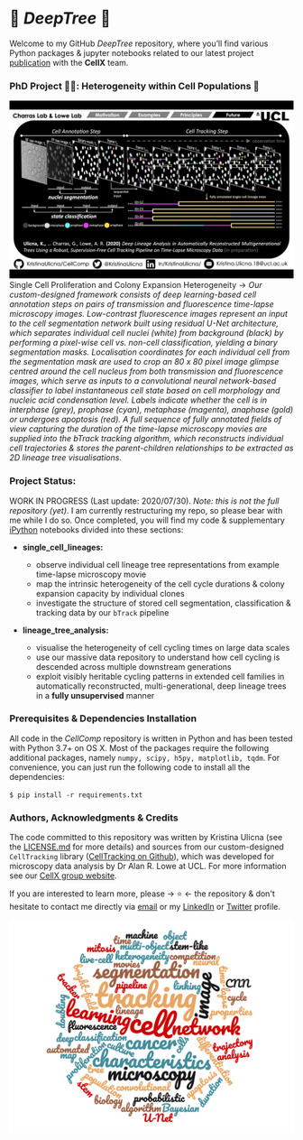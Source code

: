 # 🌳 *DeepTree* 🌳

Welcome to my GitHub *DeepTree* repository, where you’ll find various Python packages & jupyter notebooks related to our latest project [publication](https://github.com/KristinaUlicna/CellComp "Team website") with the **CellX** team.


### PhD Project 👩‍🔬: Heterogeneity within Cell Populations 🧬

![Segmentation, Classification & Tracking Pipeline](track_pipeline.png)
Single Cell Proliferation and Colony Expansion Heterogeneity -> *Our custom-designed framework consists of deep learning-based cell annotation steps on pairs of transmission and fluorescence time-lapse microscopy images. Low-contrast fluorescence images represent an input to the cell segmentation network built using residual U-Net architecture, which separates individual cell nuclei (white) from background (black) by performing a pixel-wise cell vs. non-cell classification, yielding a binary segmentation masks. Localisation coordinates for each individual cell from the segmentation mask are used to crop an 80 x 80 pixel image glimpse centred around the cell nucleus from both transmission and fluorescence images, which serve as inputs to a convolutional neural network-based classifier to label instantaneous cell state based on cell morphology and nucleic acid condensation level. Labels indicate whether the cell is in interphase (grey), prophase (cyan), metaphase (magenta), anaphase (gold) or undergoes apoptosis (red). A full sequence of fully annotated fields of view capturing the duration of the time-lapse microscopy movies are supplied into the bTrack tracking algorithm, which reconstructs individual cell trajectories & stores the parent-children relationships to be extracted as 2D lineage tree visualisations.*

### Project Status:

WORK IN PROGRESS (Last update: 2020/07/30).
_Note: this is not the full repository (yet)_. I am currently restructuring my repo, so please bear with me while I do so. Once completed, you will find my code & supplementary [iPython](https://ipython.org/notebook.html "Jupyter Notebooks") notebooks divided into these sections:

- **single_cell_lineages:**
   + observe individual cell lineage tree representations from example time-lapse microscopy movie
   + map the intrinsic heterogeneity of the cell cycle durations & colony expansion capacity by individual clones
   + investigate the structure of stored cell segmentation, classification & tracking data by our `bTrack` pipeline

- **lineage_tree_analysis:**
   + visualise the heterogeneity of cell cycling times on large data scales
   + use our massive data repository to understand how cell cycling is descended across multiple downstream generations
   + exploit visibly heritable cycling patterns in extended cell families in automatically reconstructed, multi-generational, deep lineage trees in a **fully unsupervised** manner


### Prerequisites & Dependencies Installation

All code in the *CellComp* repository is written in Python and has been tested with Python 3.7+ on OS X. Most of the packages require the following additional packages, namely `numpy, scipy, h5py, matplotlib, tqdm`. For convenience, you can just run the following code to install all the dependencies:

`$ pip install -r requirements.txt`


### Authors, Acknowledgments & Credits

The code committed to this repository was written by Kristina Ulicna (see the [LICENSE.md](../LICENSE.md "Kristina's LICENSE.md file") for more details) and sources from our custom-designed `CellTracking` library ([CellTracking on Github](https://github.com/quantumjot/CellTracking "Cell Tracking Repository" )), which was developed for microscopy data analysis by Dr Alan R. Lowe at UCL. For more information see our [CellX group website](http://lowe.cs.ucl.ac.uk/cellx.html "CellX group website").

If you are interested to learn more, please -> ⭐ <- the repository & don't hesitate to contact me directly via [email](mailto:kristina.smith.ulicna@gmail.com "Click to Email Me") or my [LinkedIn](https://www.linkedin.com/in/kristinaulicna/ "Kristina's LinkedIn Profile") or [Twitter](https://twitter.com/KristinaUlicna "Kristina's Twitter Profile") profile.

![Key Words of my PhD project "Word cloud summarising the key words of my PhD project"](wordcloud.png)
